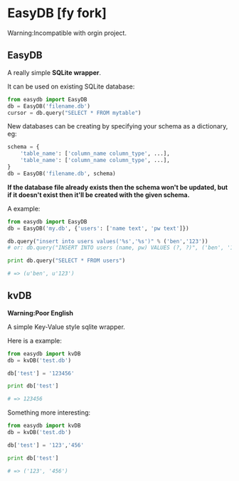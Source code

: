 # EasyDB [fy fork]

Warning:Incompatible with orgin project.

## EasyDB

A really simple **SQLite wrapper**.

It can be used on existing SQLite database:

```python
from easydb import EasyDB
db = EasyDB('filename.db')
cursor = db.query("SELECT * FROM mytable")
```

New databases can be creating by specifying your schema as a dictionary, eg:

```python
schema = {
    'table_name': ['column_name column_type', ...],
    'table_name': ['column_name column_type', ...],
}
db = EasyDB('filename.db', schema)
```

**If the database file already exists then the schema won't be updated, but if it doesn't exist then it'll be created with the given schema.**

A example:

```python
from easydb import EasyDB
db = EasyDB('my.db', {'users': ['name text', 'pw text']})

db.query("insert into users values('%s','%s')" % ('ben','123'))
# or: db.query("INSERT INTO users (name, pw) VALUES (?, ?)", ('ben', '123'))

print db.query("SELECT * FROM users")

# => (u'ben', u'123')
```

## kvDB

**Warning:Poor English**

A simple Key-Value style sqlite wrapper.

Here is a example:

```python
from easydb import kvDB
db = kvDB('test.db')

db['test'] = '123456'

print db['test']

# => 123456
```

Something more interesting:

```python
from easydb import kvDB
db = kvDB('test.db')

db['test'] = '123','456'

print db['test']

# => ('123', '456')
```

